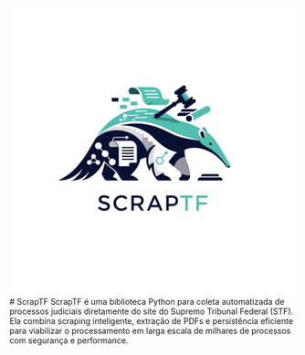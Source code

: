 <img src="https://github.com/luisgbamaral/ScrapTF/blob/main/ScraperTF.png">
# ScrapTF
ScrapTF é uma biblioteca Python para coleta automatizada de processos judiciais diretamente do site do Supremo Tribunal Federal (STF). Ela combina scraping inteligente, extração de PDFs e persistência eficiente para viabilizar o processamento em larga escala de milhares de processos com segurança e performance.

